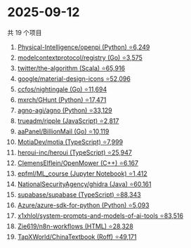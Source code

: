 # 2025-09-12

共 19 个项目

<!-- BEGIN GITHUB -->
<!-- 最后更新时间 2025-09-12 08:40:54 +0800 -->
1. [Physical-Intelligence/openpi (Python) ⭐6,249](https://github.com/Physical-Intelligence/openpi)
1. [modelcontextprotocol/registry (Go) ⭐3,575](https://github.com/modelcontextprotocol/registry)
1. [twitter/the-algorithm (Scala) ⭐65,916](https://github.com/twitter/the-algorithm)
1. [google/material-design-icons ⭐52,096](https://github.com/google/material-design-icons)
1. [ccfos/nightingale (Go) ⭐11,694](https://github.com/ccfos/nightingale)
1. [mxrch/GHunt (Python) ⭐17,471](https://github.com/mxrch/GHunt)
1. [agno-agi/agno (Python) ⭐33,129](https://github.com/agno-agi/agno)
1. [trueadm/ripple (JavaScript) ⭐2,817](https://github.com/trueadm/ripple)
1. [aaPanel/BillionMail (Go) ⭐10,119](https://github.com/aaPanel/BillionMail)
1. [MotiaDev/motia (TypeScript) ⭐7,999](https://github.com/MotiaDev/motia)
1. [heroui-inc/heroui (TypeScript) ⭐25,947](https://github.com/heroui-inc/heroui)
1. [ClemensElflein/OpenMower (C++) ⭐6,167](https://github.com/ClemensElflein/OpenMower)
1. [epfml/ML_course (Jupyter Notebook) ⭐1,412](https://github.com/epfml/ML_course)
1. [NationalSecurityAgency/ghidra (Java) ⭐60,161](https://github.com/NationalSecurityAgency/ghidra)
1. [supabase/supabase (TypeScript) ⭐88,343](https://github.com/supabase/supabase)
1. [Azure/azure-sdk-for-python (Python) ⭐5,093](https://github.com/Azure/azure-sdk-for-python)
1. [x1xhlol/system-prompts-and-models-of-ai-tools ⭐83,516](https://github.com/x1xhlol/system-prompts-and-models-of-ai-tools)
1. [Zie619/n8n-workflows (HTML) ⭐28,328](https://github.com/Zie619/n8n-workflows)
1. [TapXWorld/ChinaTextbook (Roff) ⭐49,171](https://github.com/TapXWorld/ChinaTextbook)
<!-- END GITHUB -->